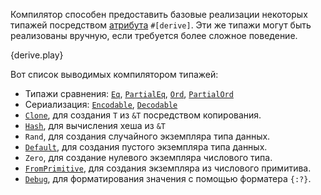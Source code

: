 Компилятор способен предоставить базовые реализации некоторых типажей посредством
[атрибута][attribute] `#[derive]`. Эти же типажи могут быть реализованы вручную,
если требуется более сложное поведение.

{derive.play}

Вот список выводимых компилятором типажей:
* Типажи сравнения:
  [`Eq`][eq],
  [`PartialEq`][partial-eq],
  [`Ord`][ord],
  [`PartialOrd`][partial-ord]
* Сериализация:
  [`Encodable`][encodable],
  [`Decodable`][decodable]
* [`Clone`][clone],
  для создания `T` из `&T` посредством копирования.
* [`Hash`][hash], для
  вычисления хеша из `&T`
* `Rand`, для
  создания случайного экземпляра типа данных.
* [`Default`][default],
  для создания пустого экземпляра типа данных.
* `Zero`, для
  создание нулевого экземпляра числового типа.
* [`FromPrimitive`][from-primitive],
  для создания экземпляра из числового примитива.
* [`Debug`][debug], для
  форматирования значения с помощью форматера `{:?}`.

[attribute]: /attribute.html
[eq]: http://doc.rust-lang.org/std/cmp/trait.Eq.html
[partial-eq]: http://doc.rust-lang.org/std/cmp/trait.PartialEq.html
[ord]: http://doc.rust-lang.org/std/cmp/trait.Ord.html
[partial-ord]: http://doc.rust-lang.org/std/cmp/trait.PartialOrd.html
[encodable]: http://doc.rust-lang.org/serialize/trait.Encodable.html
[decodable]: http://doc.rust-lang.org/serialize/trait.Decodable.html
[clone]: http://doc.rust-lang.org/std/clone/trait.Clone.html
[hash]: http://doc.rust-lang.org/std/hash/trait.Hash.html
[default]: http://doc.rust-lang.org/std/default/trait.Default.html
[from-primitive]: http://doc.rust-lang.org/std/num/trait.FromPrimitive.html
[debug]: http://doc.rust-lang.org/std/fmt/trait.Debug.html
